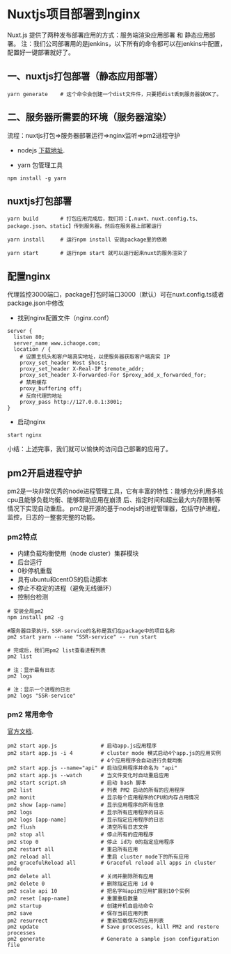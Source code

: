 # Nuxtjs项目部署到nginx
Nuxt.js 提供了两种发布部署应用的方式：服务端渲染应用部署 和 静态应用部署。
注：我们公司部署用的是jenkins，以下所有的命令都可以在jenkins中配置，配置好一键部署就好了。

## 一、nuxtjs打包部署（静态应用部署）
```shell
yarn generate    # 这个命令会创建一个dist文件件，只要把dist丢到服务器就OK了。
```

## 二、服务器所需要的环境（服务器渲染）
流程：nuxtjs打包=>服务器部署运行=>nginx监听=>pm2进程守护

- nodejs [下载地址](http://nodejs.cn/download/).

- yarn 包管理工具
```shell
npm install -g yarn
```

## nuxtjs打包部署

```shell
yarn build       # 打包应用完成后，我们将：【.nuxt、nuxt.config.ts、package.json、static】传到服务器，然后在服务器上部署运行

yarn install     # 运行npm install 安装package里的依赖

yarn start       # 运行npm start 就可以运行起来nuxt的服务渲染了
```

## 配置nginx
代理监控3000端口，package打包时端口3000（默认）可在nuxt.config.ts或者package.json中修改

- 找到nginx配置文件（nginx.conf）
```shell
server {
  listen 80; 
  server_name www.ichaoge.com;
  location / {
    # 设置主机头和客户端真实地址，以便服务器获取客户端真实 IP
    proxy_set_header Host $host;
    proxy_set_header X-Real-IP $remote_addr;
    proxy_set_header X-Forwarded-For $proxy_add_x_forwarded_for;
    # 禁用缓存
    proxy_buffering off;
    # 反向代理的地址
    proxy_pass http://127.0.0.1:3001;
}
```

- 启动nginx
```shell
start nginx
```

小结：上述完事，我们就可以愉快的访问自己部署的应用了。

## pm2开启进程守护
pm2是一块非常优秀的node进程管理工具，它有丰富的特性：能够充分利用多核cpu且能够负载均衡、能够帮助应用在崩溃 后、指定时间和超出最大内存限制等 情况下实现自动重启。
pm2是开源的基于nodejs的进程管理器，包括守护进程，监控，日志的一整套完整的功能。

### pm2特点
- 内建负载均衡使用（node cluster）集群模块
- 后台运行
- 0秒停机重载
- 具有ubuntu和centOS的启动脚本
- 停止不稳定的进程（避免无线循环）
- 控制台检测



```shell
# 安装全局pm2
npm install pm2 -g

#服务器目录执行，SSR-service的名称是我们在package中的项目名称
pm2 start yarn --name "SSR-service" -- run start

# 完成后，我们用pm2 list查看进程列表
pm2 list

# 注：显示最有日志
pm2 logs

# 注：显示一个进程的日志
pm2 logs "SSR-service"
```

### pm2 常用命令
[官方文档](https://pm2.keymetrics.io/).
```shell
pm2 start app.js              # 启动app.js应用程序
pm2 start app.js -i 4         # cluster mode 模式启动4个app.js的应用实例
                              # 4个应用程序会自动进行负载均衡
pm2 start app.js --name="api" # 启动应用程序并命名为 "api"
pm2 start app.js --watch      # 当文件变化时自动重启应用
pm2 start script.sh           # 启动 bash 脚本
pm2 list                      # 列表 PM2 启动的所有的应用程序
pm2 monit                     # 显示每个应用程序的CPU和内存占用情况
pm2 show [app-name]           # 显示应用程序的所有信息
pm2 logs                      # 显示所有应用程序的日志
pm2 logs [app-name]           # 显示指定应用程序的日志
pm2 flush                     # 清空所有日志文件
pm2 stop all                  # 停止所有的应用程序
pm2 stop 0                    # 停止 id为 0的指定应用程序
pm2 restart all               # 重启所有应用
pm2 reload all                # 重启 cluster mode下的所有应用
pm2 gracefulReload all        # Graceful reload all apps in cluster mode
pm2 delete all                # 关闭并删除所有应用
pm2 delete 0                  # 删除指定应用 id 0
pm2 scale api 10              # 把名字叫api的应用扩展到10个实例
pm2 reset [app-name]          # 重置重启数量
pm2 startup                   # 创建开机自启动命令
pm2 save                      # 保存当前应用列表
pm2 resurrect                 # 重新加载保存的应用列表
pm2 update                    # Save processes, kill PM2 and restore processes
pm2 generate                  # Generate a sample json configuration file
```